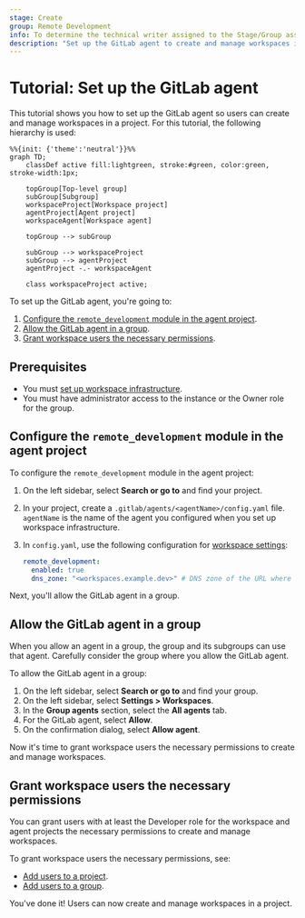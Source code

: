 ```yaml
---
stage: Create
group: Remote Development
info: To determine the technical writer assigned to the Stage/Group associated with this page, see https://handbook.gitlab.com/handbook/product/ux/technical-writing/#assignments
description: "Set up the GitLab agent to create and manage workspaces in a project."
---
```


# Tutorial: Set up the GitLab agent

This tutorial shows you how to set up the GitLab agent so users
can create and manage workspaces in a project.
For this tutorial, the following hierarchy is used:

```mermaid
%%{init: {'theme':'neutral'}}%%
graph TD;
    classDef active fill:lightgreen, stroke:#green, color:green, stroke-width:1px;

    topGroup[Top-level group]
    subGroup[Subgroup]
    workspaceProject[Workspace project]
    agentProject[Agent project]
    workspaceAgent[Workspace agent]

    topGroup --> subGroup

    subGroup --> workspaceProject
    subGroup --> agentProject
    agentProject -.- workspaceAgent

    class workspaceProject active;
```

To set up the GitLab agent, you're going to:

1. [Configure the `remote_development` module in the agent project](#configure-the-remote_development-module-in-the-agent-project).
1. [Allow the GitLab agent in a group](#allow-the-gitlab-agent-in-a-group).
1. [Grant workspace users the necessary permissions](#grant-workspace-users-the-necessary-permissions).

## Prerequisites

- You must [set up workspace infrastructure](configuration.md#set-up-workspace-infrastructure).
- You must have administrator access to the instance or the Owner role for the group.

## Configure the `remote_development` module in the agent project

To configure the `remote_development` module in the agent project:

1. On the left sidebar, select **Search or go to** and find your project.
1. In your project, create a `.gitlab/agents/<agentName>/config.yaml` file.
   `agentName` is the name of the agent you configured when you set up workspace infrastructure.
1. In `config.yaml`, use the following configuration for [workspace settings](gitlab_agent_configuration.md#workspace-settings):

   ```yaml
   remote_development:
     enabled: true
     dns_zone: "<workspaces.example.dev>" # DNS zone of the URL where workspaces are available
   ```

Next, you'll allow the GitLab agent in a group.

## Allow the GitLab agent in a group

When you allow an agent in a group, the group and its subgroups can use that agent.
Carefully consider the group where you allow the GitLab agent.

To allow the GitLab agent in a group:

1. On the left sidebar, select **Search or go to** and find your group.
1. On the left sidebar, select **Settings > Workspaces**.
1. In the **Group agents** section, select the **All agents** tab.
1. For the GitLab agent, select **Allow**.
1. On the confirmation dialog, select **Allow agent**.

Now it's time to grant workspace users the necessary permissions to create and manage workspaces.

## Grant workspace users the necessary permissions

You can grant users with at least the Developer role for the workspace and agent projects
the necessary permissions to create and manage workspaces.

To grant workspace users the necessary permissions, see:

- [Add users to a project](../project/members/index.md#add-users-to-a-project).
- [Add users to a group](../group/index.md#add-users-to-a-group).

You've done it! Users can now create and manage workspaces in a project.
